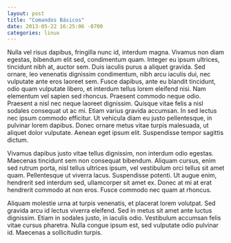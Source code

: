 ```yaml
---
layout: post
title: "Comandos Básicos"
date: 2013-05-22 16:25:06 -0700
categories: linux
---
```


Nulla vel risus dapibus, fringilla nunc id, interdum magna. Vivamus non diam egestas, bibendum elit sed, condimentum quam. Integer eu ipsum ultrices, tincidunt nibh at, auctor sem. Duis iaculis purus a aliquet gravida. Sed ornare, leo venenatis dignissim condimentum, nibh arcu iaculis dui, nec vulputate ante eros laoreet sem. Fusce dapibus, ante eu blandit tincidunt, odio quam vulputate libero, et interdum tellus lorem eleifend nisi. Nam elementum vel sapien sed rhoncus. Praesent commodo neque odio. Praesent a nisl nec neque laoreet dignissim. Quisque vitae felis a nisl sodales consequat ut ac mi. Etiam varius gravida accumsan. In sed lectus nec ipsum commodo efficitur. Ut vehicula diam eu justo pellentesque, in pulvinar lorem dapibus. Donec ornare metus vitae turpis malesuada, ut aliquet dolor vulputate. Aenean eget ipsum elit. Suspendisse tempor sagittis dictum.

Vivamus dapibus justo vitae tellus dignissim, non interdum odio egestas. Maecenas tincidunt sem non consequat bibendum. Aliquam cursus, enim sed rutrum porta, nisl tellus ultrices ipsum, vel vestibulum orci tellus sit amet quam. Pellentesque ut viverra lacus. Suspendisse potenti. Ut augue enim, hendrerit sed interdum sed, ullamcorper sit amet ex. Donec at mi at erat hendrerit commodo at non eros. Fusce commodo nec quam at rhoncus.

Aliquam molestie urna at turpis venenatis, et placerat lorem volutpat. Sed gravida arcu id lectus viverra eleifend. Sed in metus sit amet ante luctus dignissim. Etiam in sodales justo, in iaculis odio. Vestibulum accumsan felis vitae cursus pharetra. Nulla congue ipsum est, sed vulputate odio pulvinar id. Maecenas a sollicitudin turpis.
